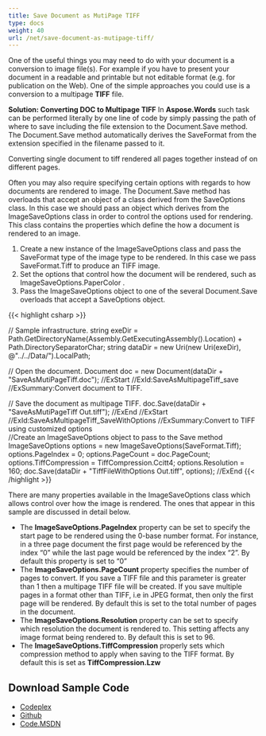 ```yaml
---
title: Save Document as MutiPage TIFF
type: docs
weight: 40
url: /net/save-document-as-mutipage-tiff/
---
```


One of the useful things you may need to do with your document is a conversion to image file(s). For example if you have to present your document in a readable and printable but not editable format (e.g. for publication on the Web). One of the simple approaches you could use is a conversion to a multipage **TIFF** file.

**Solution: Converting DOC to Multipage TIFF** 
In **Aspose.Words** such task can be performed literally by one line of code by simply passing the path of where to save including the file extension to the Document.Save method. The Document.Save method automatically derives the SaveFormat from the extension specified in the filename passed to it.

Converting single document to tiff rendered all pages together instead of on different pages.

Often you may also require specifying certain options with regards to how documents are rendered to image. The Document.Save method has overloads that accept an object of a class derived from the SaveOptions class. In this case we should pass an object which derives from the ImageSaveOptions class in order to control the options used for rendering. This class contains the properties which define the how a document is rendered to an image.

1. Create a new instance of the ImageSaveOptions class and pass the SaveFormat type of the image type to be rendered. In this case we pass SaveFormat.Tiff to produce an TIFF image.
1. Set the options that control how the document will be rendered, such as ImageSaveOptions.PaperColor .
1. Pass the ImageSaveOptions object to one of the several Document.Save overloads that accept a SaveOptions object.

{{< highlight csharp >}}

// Sample infrastructure.
string exeDir = Path.GetDirectoryName(Assembly.GetExecutingAssembly().Location) + Path.DirectorySeparatorChar;
string dataDir = new Uri(new Uri(exeDir), @"../../Data/").LocalPath;

// Open the document.
Document doc = new Document(dataDir + "SaveAsMutiPageTiff.doc");
//ExStart
//ExId:SaveAsMultipageTiff_save
//ExSummary:Convert document to TIFF.

// Save the document as multipage TIFF.
doc.Save(dataDir + "SaveAsMutiPageTiff Out.tiff");
//ExEnd
//ExStart
//ExId:SaveAsMultipageTiff_SaveWithOptions
//ExSummary:Convert to TIFF using customized options        
//Create an ImageSaveOptions object to pass to the Save method
ImageSaveOptions options = new ImageSaveOptions(SaveFormat.Tiff);
options.PageIndex = 0;
options.PageCount = doc.PageCount;
options.TiffCompression = TiffCompression.Ccitt4;
options.Resolution = 160;
doc.Save(dataDir + "TiffFileWithOptions Out.tiff", options);
//ExEnd
{{< /highlight >}}

There are many properties available in the ImageSaveOptions class which allows control over how the image is rendered. The ones that appear in this sample are discussed in detail below.

- The **ImageSaveOptions.PageIndex** property can be set to specify the start page to be rendered using the 0-base number format. For instance, in a three page document the first page would be referenced by the index “0” while the last page would be referenced by the index “2”. By default this property is set to “0”
- The **ImageSaveOptions.PageCount** property specifies the number of pages to convert. If you save a TIFF file and this parameter is greater than 1 then a multipage TIFF file will be created. If you save multiple pages in a format other than TIFF, i.e in JPEG format, then only the first page will be rendered. By default this is set to the total number of pages in the document.
- The **ImageSaveOptions.Resolution** property can be set to specify which resolution the document is rendered to. This setting affects any image format being rendered to. By default this is set to 96.
- The **ImageSaveOptions.TiffCompression** properly sets which compression method to apply when saving to the TIFF format. By default this is set as **TiffCompression.Lzw**

## **Download Sample Code**

- [Codeplex](https://asposeopenxml.codeplex.com/releases/view/617779)
- [Github](https://github.com/aspose-words/Aspose.Words-for-.NET/releases/tag/MissingFeaturesofOpenXMLWordsv1.1)
- [Code.MSDN](https://code.msdn.microsoft.com/Missing-Features-in-6a2c882b)
